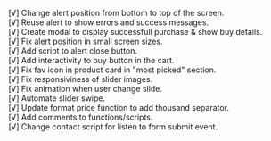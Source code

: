 [√] Change alert position from bottom to top of the screen.\
[√] Reuse alert to show errors and success messages.\
[√] Create modal to display successfull purchase & show buy details.\
[√] Fix alert position in small screen sizes.\
[√] Add script to alert close button.\
[√] Add interactivity to buy button in the cart.\
[√] Fix fav icon in product card in "most picked" section.\
[√] Fix responsiviness of slider images.\
[√] Fix animation when user change slide.\
[√] Automate slider swipe.\
[√] Update format price function to add thousand separator.\
[√] Add comments to functions/scripts.\
[√] Change contact script for listen to form submit event.
